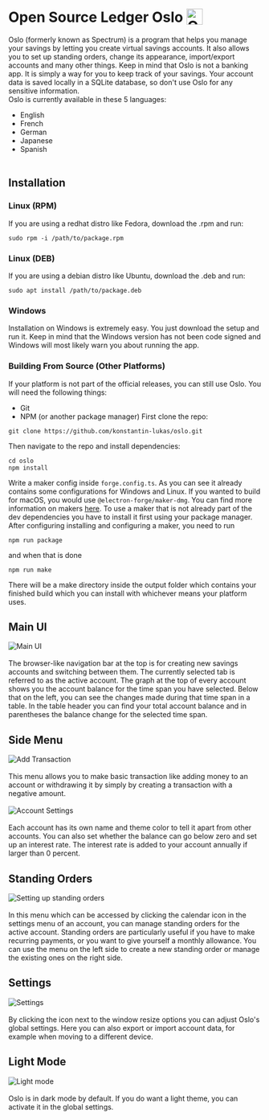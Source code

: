 # Open Source Ledger Oslo <img style="transform: translateY(5px)" src="src/img/favicon.svg" alt="Oslo Logo" height="32px">
Oslo (formerly known as Spectrum) is a program that helps you manage your savings by letting you create virtual savings accounts. 
It also allows you to set up standing orders, change its appearance, import/export accounts and many other things. 
Keep in mind that Oslo is not a banking app. It is simply a way for you to keep track of your savings. 
Your account data is saved locally in a SQLite database, so don't use Oslo for any sensitive information.<br>
Oslo is currently available in these 5 languages:
- English
- French
- German
- Japanese
- Spanish
<br><br>
## Installation
### Linux (RPM)
If you are using a redhat distro like Fedora, download the .rpm and run:
```
sudo rpm -i /path/to/package.rpm
```
### Linux (DEB)
If you are using a debian distro like Ubuntu, download the .deb and run:
```
sudo apt install /path/to/package.deb
```
### Windows
Installation on Windows is extremely easy. You just download the setup and run it. Keep in mind that the Windows version
has not been code signed and Windows will most likely warn you about running the app.
### Building From Source (Other Platforms)
If your platform is not part of the official releases, you can still use Oslo.
You will need the following things:
- Git
- NPM (or another package manager)
First clone the repo:
```
git clone https://github.com/konstantin-lukas/oslo.git
```
Then navigate to the repo and install dependencies:
```
cd oslo
npm install
```
Write a maker config inside `forge.config.ts`.
As you can see it already contains some configurations for Windows and Linux. If you wanted
to build for macOS, you would use `@electron-forge/maker-dmg`. You can find more information
on makers [here](https://www.electronforge.io/config/makers). To use a maker that is not already part of the
dev dependencies you have to install it first using your package manager.
After configuring installing and configuring a maker, you need to run
```
npm run package
```
and when that is done
```
npm run make
```
There will be a make directory inside the output folder which contains your finished build
which you can install with whichever means your platform uses.
## Main UI
<img src="screenshots/main_ui.png" alt="Main UI"><br><br>
The browser-like navigation bar at the top is for creating new savings accounts and switching between them. The currently selected tab is referred to as the active account. The graph at the top of every account shows you the account balance for the time span you have selected. Below that on the left, you can see the changes made during that time span in a table. In the table header you can find your total account balance and in parentheses the balance change for the selected time span.
## Side Menu
<img src="screenshots/add_transaction.png" alt="Add Transaction"><br><br>
This menu allows you to make basic transaction like adding money to an account or withdrawing it by simply by creating a transaction with a negative amount.
<br><br><img src="screenshots/account_settings.png" alt="Account Settings"><br><br>
Each account has its own name and theme color to tell it apart from other accounts. You can also set whether the balance can go below zero and set up an interest rate. The interest rate is added to your account annually if larger than 0 percent.
## Standing Orders
<img src="screenshots/standing_orders.png" alt="Setting up standing orders"><br><br>
In this menu which can be accessed by clicking the calendar icon in the settings menu of an account, you can manage standing orders for the active account. Standing orders are particularly useful if you have to make recurring payments, or you want to give yourself a monthly allowance. You can use the menu on the left side to create a new standing order or manage the existing ones on the right side.
## Settings
<img src="screenshots/settings.png" alt="Settings"><br><br>
By clicking the icon next to the window resize options you can adjust Oslo's global settings. Here you can also export or import account data, for example when moving to a different device.
## Light Mode
<img src="screenshots/light_mode.png" alt="Light mode"><br><br>
Oslo is in dark mode by default. If you do want a light theme, you can activate it in the global settings.